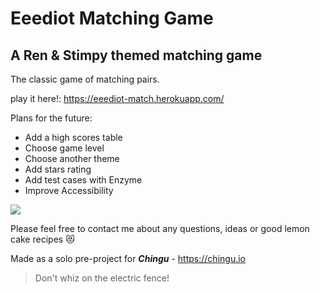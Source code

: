 # Eeediot Matching Game
## A Ren &amp; Stimpy themed matching game

The classic game of matching pairs.

play it here!: https://eeediot-match.herokuapp.com/

Plans for the future:
- Add a high scores table
- Choose game level
- Choose another theme
- Add stars rating
- Add test cases with Enzyme
- Improve Accessibility

<img src="https://66.media.tumblr.com/200de9c80bb87722c4985b12199d255a/tumblr_omtu73ejsu1r9c63ao1_400.gifv">

Please feel free to contact me about any questions, ideas or good lemon cake recipes :heart_eyes_cat:

Made as a solo pre-project for **_Chingu_** - https://chingu.io

> Don't whiz on the electric fence!
